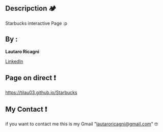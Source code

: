 ## Descripction 🏕️

Starbucks interactive Page :p

## By :

**Lautaro Ricagni**

[LinkedIn](https://www.linkedin.com/in/lautaro-ricagni-33a57b214/)

## Page on direct ❗
 https://tilau03.github.io/Starbucks

## My Contact ❗
if you want to contact me this is my Gmail "lautaroricagni@gmail.com" 🤓
